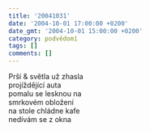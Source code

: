 ```yaml
---
title: '20041031'
date: '2004-10-01 17:00:00 +0200'
date_gmt: '2004-10-01 15:00:00 +0200'
category: podvědomí
tags: []
comments: []
---
```


<p>Prší &amp; světla už zhasla<br>projíždějící auta<br>pomalu se lesknou na<br>smrkovém obložení<br>na stole chládne kafe<br>nedívám se z okna</p>
